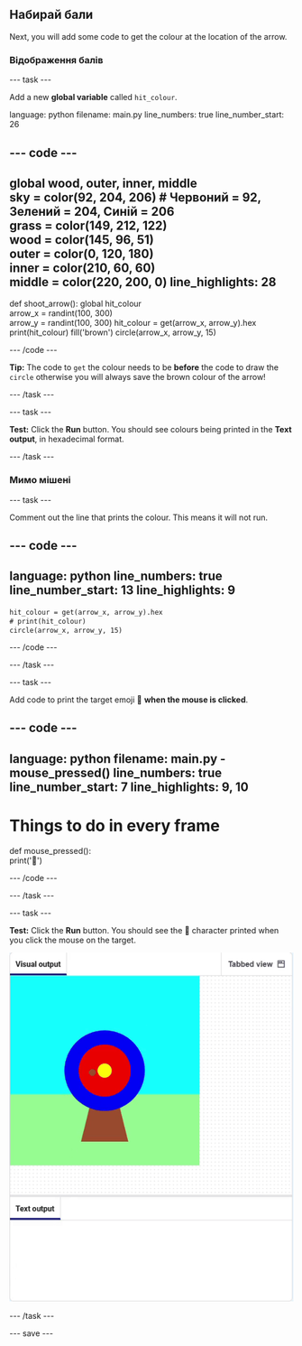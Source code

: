 ## Набирай бали

Next, you will add some code to get the colour at the location of the arrow.

### Відображення балів

--- task ---

Add a new **global variable** called `hit_colour`.

language: python filename: main.py line_numbers: true line_number_start: 26


--- code ---
---
global wood, outer, inner, middle    
sky = color(92, 204, 206) # Червоний = 92, Зелений = 204, Синій = 206    
grass = color(149, 212, 122)    
wood = color(145, 96, 51)    
outer = color(0, 120, 180)    
inner = color(210, 60, 60)   
middle = color(220, 200, 0)
line_highlights: 28
---
def shoot_arrow(): global hit_colour  
arrow_x = randint(100, 300)  
arrow_y = randint(100, 300) hit_colour = get(arrow_x, arrow_y).hex print(hit_colour) fill('brown') circle(arrow_x, arrow_y, 15)

--- /code ---

**Tip:** The code to `get` the colour needs to be **before** the code to draw the `circle` otherwise you will always save the brown colour of the arrow!

--- /task ---

--- task ---

**Test:** Click the **Run** button. You should see colours being printed in the **Text output**, in hexadecimal format.

--- /task ---

### Мимо мішені

--- task ---

Comment out the line that prints the colour. This means it will not run.

--- code ---
---
language: python line_numbers: true line_number_start: 13
line_highlights: 9
---

    hit_colour = get(arrow_x, arrow_y).hex
    # print(hit_colour)
    circle(arrow_x, arrow_y, 15)

--- /code ---

--- /task ---

--- task ---

Add code to print the target emoji 🎯 **when the mouse is clicked**.

--- code ---
---
language: python filename: main.py - mouse_pressed() line_numbers: true line_number_start: 7
line_highlights: 9, 10
---
# Things to do in every frame
def mouse_pressed():    
print('🎯')

--- /code ---

--- /task ---

--- task ---

**Test:** Click the **Run** button. You should see the 🎯 character printed when you click the mouse on the target.

![target emoji printed when mouse clicked](images/target_printed.gif)

--- /task ---

--- save ---